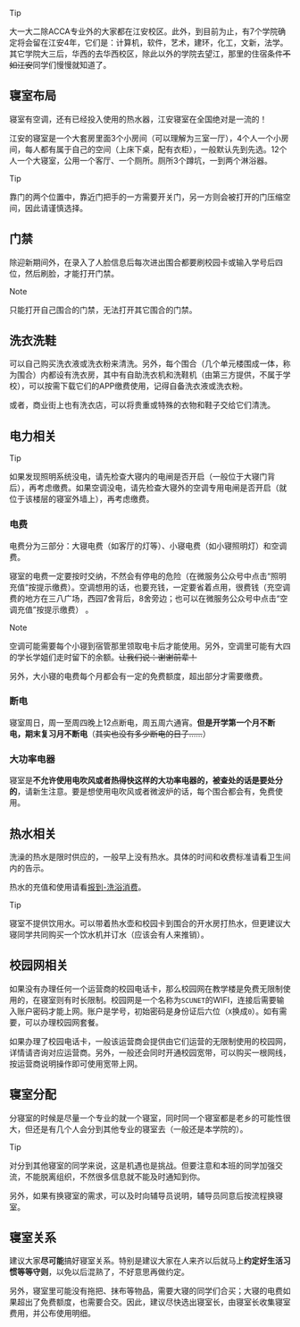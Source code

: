 > [!TIP]
>
> 大一大二除ACCA专业外的大家都在江安校区。此外，到目前为止，有7个学院确定将会留在江安4年，它们是：计算机，软件，艺术，建环，化工，文新，法学。其它学院大三后，华西的去华西校区，除此以外的学院去望江，那里的住宿条件~~不如江安~~同学们慢慢就知道了。

## 寝室布局

寝室有空调，还有已经投入使用的热水器，江安寝室在全国绝对是一流的！

江安的寝室是一个大套房里面3个小房间（可以理解为三室一厅），4个人一个小房间，每人都有属于自己的空间（上床下桌，配有衣柜），一般默认先到先选。12个人一个大寝室，公用一个客厅、一个厕所。厕所3个蹲坑，一到两个淋浴器。

> [!TIP]
>
> 靠门的两个位置中，靠近门把手的一方需要开关门，另一方则会被打开的门压缩空间，因此请谨慎选择。

## 门禁

除迎新期间外，在录入了人脸信息后每次进出围合都要刷校园卡或输入学号后四位，然后刷脸，才能打开门禁。

> [!NOTE]
>
> 只能打开自己围合的门禁，无法打开其它围合的门禁。

## 洗衣洗鞋

可以自己购买洗衣液或洗衣粉来清洗。另外，每个围合（几个单元楼围成一体，称为围合）内都设有洗衣房，其中有自助洗衣机和洗鞋机（由第三方提供，不属于学校），可以按需下载它们的APP缴费使用，记得自备洗衣液或洗衣粉。

或者，商业街上也有洗衣店，可以将贵重或特殊的衣物和鞋子交给它们清洗。

## 电力相关

> [!TIP]
>
> 如果发现照明系统没电，请先检查大寝内的电闸是否开启（一般位于大寝门背后），再考虑缴费。如果空调没电，请先检查大寝外的空调专用电闸是否开启（就位于该楼层的寝室外墙上），再考虑缴费。

### 电费

电费分为三部分：大寝电费（如客厅的灯等）、小寝电费（如小寝照明灯）和空调费。

寝室的电费一定要按时交纳，不然会有停电的危险（在微服务公众号中点击“照明充值”按提示缴费）。空调想用的话，也要充钱，一定要省着点用，很费钱（充空调费的地方在三八广场，西园7舍背后，8舍旁边；也可以在微服务公众号中点击“空调充值”按提示缴费） 。

> [!NOTE]
>
> 空调可能需要每个小寝到宿管那里领取电卡后才能使用。另外，空调里可能有大四的学长学姐们走时留下的余额。~~让我们说：谢谢前辈！~~
>
> 另外，大小寝的电费每个月都会有一定的免费额度，超出部分才需要缴费。

### 断电

寝室周日，周一至周四晚上12点断电，周五周六通宵。**但是开学第一个月不断电，期末复习月不断电**（~~其实也没有多少断电的日子……~~）

### 大功率电器

寝室是**不允许使用电吹风或者热得快这样的大功率电器的，被查处的话是要处分的**，请新生注意。要是想使用电吹风或者微波炉的话，每个围合都会有，免费使用。

## 热水相关

洗澡的热水是限时供应的，一般早上没有热水。具体的时间和收费标准请看卫生间内的告示。

热水的充值和使用请看[报到-洗浴消费](preparations/bailee?id=洗浴消费)。

> [!TIP]
>
> 寝室不提供饮用水。可以带着热水壶和校园卡到围合的开水房打热水，但更建议大寝同学共同购买一个饮水机并订水（应该会有人来推销）。

## 校园网相关

如果没有办理任何一个运营商的校园电话卡，那么校园网在教学楼是免费无限制使用的，在寝室则有时长限制。校园网是一个名称为`SCUNET`的WIFI，连接后需要输入账户密码才能上网。账户是学号，初始密码是身份证后六位（`X`换成`0`）。如有需要，可以办理校园网套餐。

如果办理了校园电话卡，一般该运营商会提供由它们运营的无限制使用的校园网，详情请咨询对应运营商。另外，一般还会同时开通校园宽带，可以购买一根网线，按运营商说明操作即可使用宽带上网。

## 寝室分配

分寝室的时候是尽量一个专业的就一个寝室，同时同一个寝室都是老乡的可能性很大，但还是有几个人会分到其他专业的寝室去（一般还是本学院的）。

> [!TIP]
>
> 对分到其他寝室的同学来说，这是机遇也是挑战。但要注意和本班的同学加强交流，不能脱离组织，不然很多信息就不能及时通知到你。

另外，如果有换寝室的需求，可以及时向辅导员说明，辅导员同意后按流程换寝室。

## 寝室关系

建议大家**尽可能**搞好寝室关系。特别是建议大家在人来齐以后就马上**约定好生活习惯等等守则**，以免以后混熟了，不好意思再做约定。

另外，寝室里可能没有拖把、抹布等物品，需要大寝的同学们合买；大寝的电费如果超出了免费额度，也需要合交。因此，建议尽快选出寝室长，由寝室长收集寝室费用，并公布使用明细。

